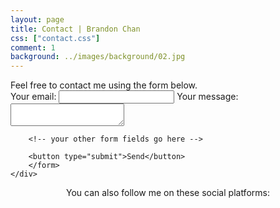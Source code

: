 ```yaml
---
layout: page
title: Contact | Brandon Chan
css: ["contact.css"]
comment: 1
background: ../images/background/02.jpg
---
```


<div class="row">
    <div class="col s12 m12 l12">
    Feel free to contact me using the form below.
        <form
        action="https://formspree.io/mzbjkgqq"
        method="POST"
        >
        <label>
            Your email:
            <input type="text" name="_replyto">
        </label>
        <label>
            Your message:
            <textarea name="message"></textarea>
        </label>

        <!-- your other form fields go here -->

        <button type="submit">Send</button>
        </form>
    </div>
</div>

<center>
You can also follow me on these social platforms: <a href="https://www.instagram.com/brandonchan10/" target="_blank"><i class="lab la-instagram"></i></a> <a href="https://www.youtube.com/channel/UCTFyK4YzP6d2kOb0N-6ehiQ" target="_blank"><i class="lab la-youtube"></i></a>
</center>